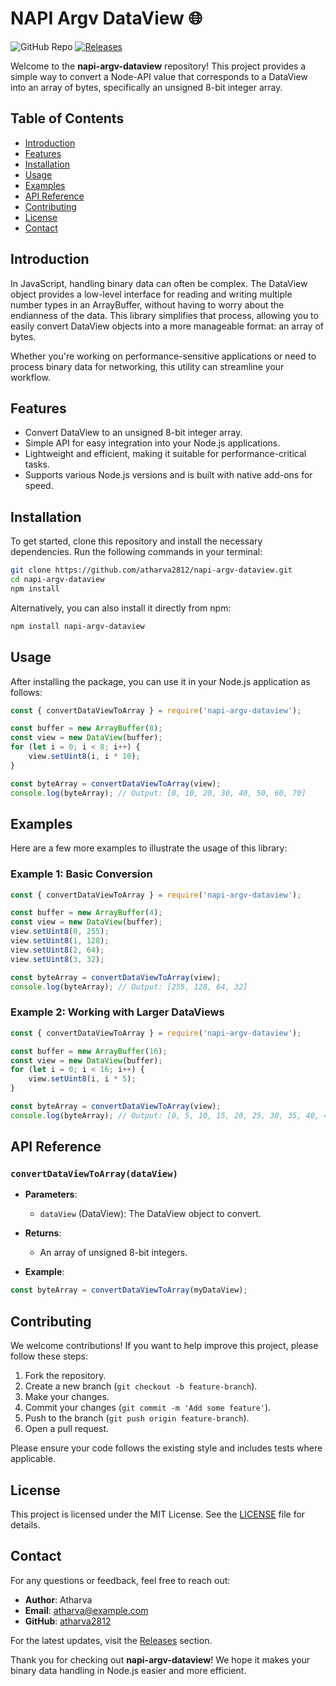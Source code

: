 # NAPI Argv DataView 🌐

![GitHub Repo](https://img.shields.io/badge/GitHub-Repo-blue?style=flat-square&logo=github) [![Releases](https://img.shields.io/badge/Releases-v1.0.0-orange?style=flat-square)](https://github.com/atharva2812/napi-argv-dataview/releases)

Welcome to the **napi-argv-dataview** repository! This project provides a simple way to convert a Node-API value that corresponds to a DataView into an array of bytes, specifically an unsigned 8-bit integer array. 

## Table of Contents

- [Introduction](#introduction)
- [Features](#features)
- [Installation](#installation)
- [Usage](#usage)
- [Examples](#examples)
- [API Reference](#api-reference)
- [Contributing](#contributing)
- [License](#license)
- [Contact](#contact)

## Introduction

In JavaScript, handling binary data can often be complex. The DataView object provides a low-level interface for reading and writing multiple number types in an ArrayBuffer, without having to worry about the endianness of the data. This library simplifies that process, allowing you to easily convert DataView objects into a more manageable format: an array of bytes.

Whether you're working on performance-sensitive applications or need to process binary data for networking, this utility can streamline your workflow.

## Features

- Convert DataView to an unsigned 8-bit integer array.
- Simple API for easy integration into your Node.js applications.
- Lightweight and efficient, making it suitable for performance-critical tasks.
- Supports various Node.js versions and is built with native add-ons for speed.

## Installation

To get started, clone this repository and install the necessary dependencies. Run the following commands in your terminal:

```bash
git clone https://github.com/atharva2812/napi-argv-dataview.git
cd napi-argv-dataview
npm install
```

Alternatively, you can also install it directly from npm:

```bash
npm install napi-argv-dataview
```

## Usage

After installing the package, you can use it in your Node.js application as follows:

```javascript
const { convertDataViewToArray } = require('napi-argv-dataview');

const buffer = new ArrayBuffer(8);
const view = new DataView(buffer);
for (let i = 0; i < 8; i++) {
    view.setUint8(i, i * 10);
}

const byteArray = convertDataViewToArray(view);
console.log(byteArray); // Output: [0, 10, 20, 30, 40, 50, 60, 70]
```

## Examples

Here are a few more examples to illustrate the usage of this library:

### Example 1: Basic Conversion

```javascript
const { convertDataViewToArray } = require('napi-argv-dataview');

const buffer = new ArrayBuffer(4);
const view = new DataView(buffer);
view.setUint8(0, 255);
view.setUint8(1, 128);
view.setUint8(2, 64);
view.setUint8(3, 32);

const byteArray = convertDataViewToArray(view);
console.log(byteArray); // Output: [255, 128, 64, 32]
```

### Example 2: Working with Larger DataViews

```javascript
const { convertDataViewToArray } = require('napi-argv-dataview');

const buffer = new ArrayBuffer(16);
const view = new DataView(buffer);
for (let i = 0; i < 16; i++) {
    view.setUint8(i, i * 5);
}

const byteArray = convertDataViewToArray(view);
console.log(byteArray); // Output: [0, 5, 10, 15, 20, 25, 30, 35, 40, 45, 50, 55, 60, 65, 70, 75]
```

## API Reference

### `convertDataViewToArray(dataView)`

- **Parameters**: 
  - `dataView` (DataView): The DataView object to convert.
  
- **Returns**: 
  - An array of unsigned 8-bit integers.

- **Example**:

```javascript
const byteArray = convertDataViewToArray(myDataView);
```

## Contributing

We welcome contributions! If you want to help improve this project, please follow these steps:

1. Fork the repository.
2. Create a new branch (`git checkout -b feature-branch`).
3. Make your changes.
4. Commit your changes (`git commit -m 'Add some feature'`).
5. Push to the branch (`git push origin feature-branch`).
6. Open a pull request.

Please ensure your code follows the existing style and includes tests where applicable.

## License

This project is licensed under the MIT License. See the [LICENSE](LICENSE) file for details.

## Contact

For any questions or feedback, feel free to reach out:

- **Author**: Atharva
- **Email**: atharva@example.com
- **GitHub**: [atharva2812](https://github.com/atharva2812)

For the latest updates, visit the [Releases](https://github.com/atharva2812/napi-argv-dataview/releases) section.

Thank you for checking out **napi-argv-dataview**! We hope it makes your binary data handling in Node.js easier and more efficient.